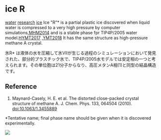 # ice R

[water](water.md) [research](research.md) [ice](ice.md) 
Ice "R"* is a partial plastic ice discovered when liquid water is compressed to a very high pressure by computer simulations,[MHM2014](MHM2014.md)  and is a stable phase fpr TIP4P/2005 water model.[HYMT2017](HYMT2017.md) ,[YMT2018](YMT2018.md)  It has the same structure as high-pressure methane A crystal.



氷R* は液体の水を圧縮して氷VIIが生じる過程のシミュレーションにおいて発見された、部分的プラスチック氷で、TIP4P/2005水モデルでは安定相の一つと考えられます。その単位胞は21分子からなり、高圧メタンA相(1)と同型の結晶構造です。



## Reference


1. Maynard-Casely, H. E. et al. The distorted close-packed crystal structure of methane A. J. Chem. Phys. 133, 064504 (2010). [doi:10.1063/1.3455889](http://doi.org/10.1063/1.3455889)

*Tentative name; final phase name should be given when it is discovered experimentally.

![](https://i.gyazo.com/a3407f92ba31bcbd1066af4471b2e81d.jpg)



